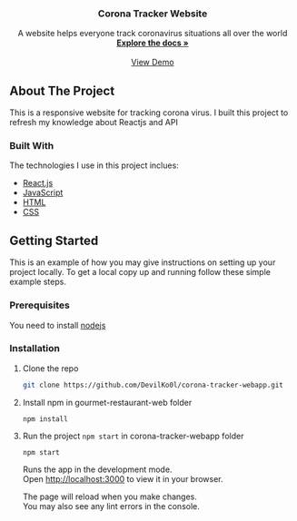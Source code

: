 <div align="center"> 

  <h3 align="center">Corona Tracker Website</h3>

  <p align="center">
    A website helps everyone track coronavirus situations all over the world
    <br />
    <a href="#"><strong>Explore the docs »</strong></a>
    <br />
    <br />
    <a href="">View Demo</a>   
    
  </p>
</div>

<!-- ABOUT THE PROJECT -->
## About The Project
This is a responsive website for tracking corona virus. I built this project to refresh my knowledge about Reactjs and API

### Built With
The technologies I use in this project inclues:
* [React.js](https://reactjs.org/)
* [JavaScript](https://developer.mozilla.org/en-US/docs/Web/JavaScript)
* [HTML](https://developer.mozilla.org/en-US/docs/Web/HTML)
* [CSS](https://developer.mozilla.org/en-US/docs/Web/CSS)

<!-- GETTING STARTED -->
## Getting Started
This is an example of how you may give instructions on setting up your project locally. To get a local copy up and running follow these simple example steps.

### Prerequisites
You need to install [nodejs](https://nodejs.org/en/)

### Installation

1. Clone the repo
   ```sh
   git clone https://github.com/DevilKo0l/corona-tracker-webapp.git
   ```
2. Install npm in gourmet-restaurant-web folder
   ```
   npm install
   ```
3. Run the project `npm start` in corona-tracker-webapp folder
   ```
   npm start
   ```
   Runs the app in the development mode.\
   Open [http://localhost:3000](http://localhost:3000) to view it in your browser.

   The page will reload when you make changes.\
   You may also see any lint errors in the console.
